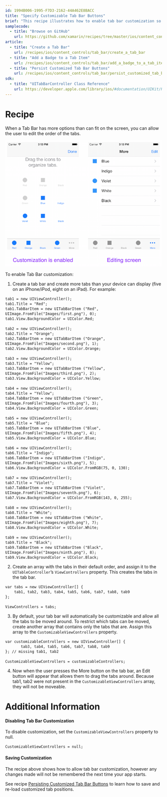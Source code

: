 ```yaml
---
id: 1994B006-1995-F7D3-2162-44A462E8BACC
title: "Specify Customizable Tab Bar Buttons"
brief: "This recipe illustrates how to enable tab bar customization so that users can change the order of tabs."
samplecode:
  - title: "Browse on GitHub" 
    url: https://github.com/xamarin/recipes/tree/master/ios/content_controls/tab_bar/specify_customizable_tab_bar_buttons
article:
  - title: "Create a Tab Bar" 
    url: /recipes/ios/content_controls/tab_bar/create_a_tab_bar
  - title: "Add a Badge to a Tab Item" 
    url: /recipes/ios/content_controls/tab_bar/add_a_badge_to_a_tab_item
  - title: "Persist Customized Tab Bar Buttons" 
    url: /recipes/ios/content_controls/tab_bar/persist_customized_tab_bar_buttons
sdk:
  - title: "UITabBarController Class Reference" 
    url: https://developer.apple.com/library/ios/#documentation/UIKit/Reference/UITabBarController_Class/Reference/Reference.html
---
```


<a name="Recipe" class="injected"></a>


# Recipe

When a Tab Bar has more options than can fit on the screen, you can allow the
user to edit the order of the tabs.

 [ ![](Images/Picture_1.png)](Images/Picture_1.png)

To enable Tab Bar customization:

<ol start="1">
	<li>Create a tab bar and create more tabs than your device can display (five on an iPhone/iPod, eight on an iPad). For example: </li>
</ol>

```
tab1 = new UIViewController();
tab1.Title = "Red";
tab1.TabBarItem = new UITabBarItem ("Red", UIImage.FromFile("Images/first.png"), 0);
tab1.View.BackgroundColor = UIColor.Red;

tab2 = new UIViewController();
tab2.Title = "Orange";
tab2.TabBarItem = new UITabBarItem ("Orange", UIImage.FromFile("Images/second.png"), 1);
tab2.View.BackgroundColor = UIColor.Orange;

tab3 = new UIViewController();
tab3.Title = "Yellow";
tab3.TabBarItem = new UITabBarItem ("Yellow", UIImage.FromFile("Images/third.png"), 2);
tab3.View.BackgroundColor = UIColor.Yellow;

tab4 = new UIViewController();
tab4.Title = "Yellow";
tab4.TabBarItem = new UITabBarItem ("Green", UIImage.FromFile("Images/fourth.png"), 3);
tab4.View.BackgroundColor = UIColor.Green;

tab5 = new UIViewController();
tab5.Title = "Blue";
tab5.TabBarItem = new UITabBarItem ("Blue", UIImage.FromFile("Images/fifth.png"), 4);
tab5.View.BackgroundColor = UIColor.Blue;

tab6 = new UIViewController();
tab6.Title = "Indigo";
tab6.TabBarItem = new UITabBarItem ("Indigo", UIImage.FromFile("Images/sixth.png"), 5);
tab6.View.BackgroundColor = UIColor.FromRGB(75, 0, 130);

tab7 = new UIViewController();
tab7.Title = "Violet";
tab7.TabBarItem = new UITabBarItem ("Violet", UIImage.FromFile("Images/seventh.png"), 6);
tab7.View.BackgroundColor = UIColor.FromRGB(143, 0, 255);

tab8 = new UIViewController();
tab8.Title = "White";
tab8.TabBarItem = new UITabBarItem ("White", UIImage.FromFile("Images/eighth.png"), 7);
tab8.View.BackgroundColor = UIColor.White;

tab9 = new UIViewController();
tab9.Title = "Black";
tab9.TabBarItem = new UITabBarItem ("Black", UIImage.FromFile("Images/ninth.png"), 8);
tab9.View.BackgroundColor = UIColor.Black;
```

<ol start="2">
	<li>Create an array with the tabs in their default order, and assign it to the <code>UITableController</code>’s <code>ViewControllers</code> property. This creates the tabs in the tab bar.</li>
</ol>


```
var tabs = new UIViewController[] {
	tab1, tab2, tab3, tab4, tab5, tab6, tab7, tab8, tab9
};

ViewControllers = tabs;
```

<ol start="3">
	<li>By default, your tab bar will automatically be customizable and allow all the tabs to be moved around. To restrict which tabs can be moved, create another array that contains only the tabs that are. Assign this array to the <code>CustomizableViewControllers</code> property.</li>
</ol>

```
var customizableControllers = new UIViewController[] {
	   tab3, tab4, tab5, tab6, tab7, tab8, tab9
}; // missing tab1, tab2

CustomizableViewControllers = customizableControllers;
```

<ol start="4">
	<li>Now when the user presses the More button on the tab bar, an Edit button will appear that allows them to drag the tabs around. Because tab1, tab2 were not present in the <code>CustomizableViewControllers</code> array, they will not be moveable.</li>
</ol>


 <a name="Additional_Information" class="injected"></a>


# Additional Information

 <a name="Disabling_Tab_Bar_Customization" class="injected"></a>


#### Disabling Tab Bar Customization

To disable customization, set the <code>CustomizableViewControllers</code> property to
null.

```
CustomizableViewControllers = null;
```

 <a name="Saving_Customization" class="injected"></a>


#### Saving Customization

The recipe above shows how to allow tab bar customization, however any
changes made will not be remembered the next time your app starts.

See recipe [Persisting Customized Tab Bar Buttons](/recipes/ios/content_controls/tab_bar/persist_customized_tab_bar_buttons) to learn how to save and re-load customized tab
positions.

